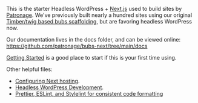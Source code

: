 This is the starter Headless WordPress + [Next.js](https://github.com/vercel/next.js) used to build sites by [Patronage](https://www.patronage.org). We've previously built nearly a hundred sites using our original [Timber/twig based bubs scaffolding](https://github.com/patronage/bubs), but are favoring headless WordPress now.

Our documentation lives in the docs folder, and can be viewed online:
https://github.com/patronage/bubs-next/tree/main/docs

[Getting Started](https://github.com/patronage/bubs-next/blob/main/docs/getting-started.md) is a good place to start if this is your first time using.

Other helpful files:

- [Configuring Next hosting](https://github.com/patronage/bubs-next/blob/main/docs/hosting-next.md).
- [Headless WordPress Development](https://github.com/patronage/bubs-next/blob/main/docs/wordpress.md).
- [Prettier, ESLint, and Stylelint for consistent code formatting](https://github.com/patronage/bubs-next/blob/main/docs/dvelopers.md)

